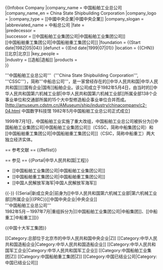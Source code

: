 {{Infobox Company 
|company_name = 中国船舶工业总公司
|company_name_en = China State Shipbuilding Corporation
|company_logo = 
|company_type = [[中國中央企業|中國中央企業]]
|company_slogan =  
|abbreviated_name =  中船总公司
|fate                =  
|predecessor         =  
|successor           = [[中国船舶工业集团公司|中国船舶工业集团公司]]<br />[[中国船舶重工集团公司|中国船舶重工集团公司]]
|foundation          = {{Start date|1982|05|04}}
|defunct             = {{End date|1999|07|01}} 
|location = {{CHN}}[[北京|北京]]
|key_people =  
|industry = [[造船|造船]] 
|products =  
}}

'''中国船舶工业总公司'''（'''China State Shipbuilding Corporation''', '''CSSC'''），简称'''中船总公司'''，是一家曾经存在的[[中华人民共和国|中华人民共和国]][[国有企业|国有]]船舶企业。该公司成立于1982年5月4日，由当时的[[中华人民共和国第六机械工业部|中华人民共和国第六机械工业部]]所属全部138个企事业单位和交通部所属的15个大中型修造船企事业单位合并而成。<ref>[http://amuseum.cdstm.cn/AMuseum/ship/industry/chinacompany/c2-04.html 中国数字科技馆 1982年5月中国船舶工业总公司正式成立]</ref> 

1999年7月1日，中国船舶工业实施了重大改组，中国船舶工业总公司被拆分为[[中国船舶工业集团公司|中国船舶工业集团公司]]（CSSC，简称中船集团公司）和[[中国船舶重工集团公司|中国船舶重工集团公司]]（CSIC，简称中船重工）两大独立经济实体。

== 参考文献 ==
{{Reflist}}

== 参见 ==
{{Portal|中华人民共和国|工程}}
* [[中国船舶工业集团公司|中国船舶工业集团公司]]
* [[中国船舶重工集团公司|中国船舶重工集团公司]]
* [[中国人民解放军海军|中国人民解放军海军]]

{{-}}
{{Serial|新成立央企|前身为[[中华人民共和国第六机械工业部|第六机械工业部]]所属企业|{{PRC}}[[中国中央企业|中央企业]]<br />'''中国船舶工业总公司'''<br />1982年5月－1997年7月|重组拆分为|[[中国船舶工业集团公司|中船集团]]、[[中船重工|中船重工]]}}

{{中国十大军工集团}}

[[Category:总部位于北京市的中华人民共和国中央企业|Z]]
[[Category:中华人民共和国造船企业|Category:中华人民共和国造船企业]]
[[Category:中华人民共和国军工企业|Category:中华人民共和国军工企业]]
[[Category:中国船舶工业集团|Z]]
[[Category:中国船舶重工集团|Z]]
[[Category:中国已结业公司|Category:中国已结业公司]]